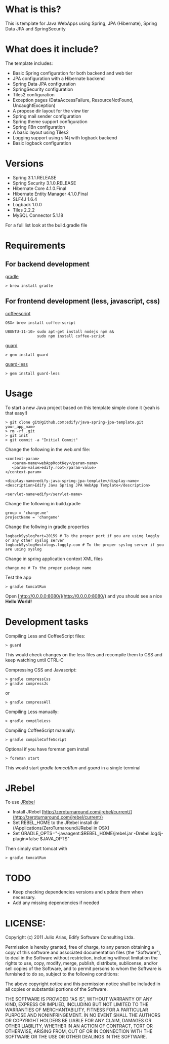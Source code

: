 # What is this?

This is template for Java WebApps using Spring, JPA (Hibernate), Spring Data JPA and SpringSecurity

# What does it include?

The template includes:

* Basic Spring configuration for both backend and web tier
* JPA configuration with a Hibernate backend
* Spring Data JPA configuration
* SpringSecurity configuration
* Tiles2 configuration
* Exception pages (DataAccessFailure, ResourceNotFound, UncaughtException)
* A propose dir layout for the view tier
* Spring mail sender configuration
* Spring theme support configuration
* Spring i18n configuration
* A basic layout using Tiles2
* Logging support using slf4j with logback backend
* Basic logback configuration

# Versions

* Spring                   3.1.1.RELEASE
* Spring Security          3.1.0.RELEASE
* Hibernate Core           4.1.0.Final
* Hibernate Entity Manager 4.1.0.Final
* SLF4J                    1.6.4
* Logback                  1.0.0
* Tiles                    2.2.2   
* MySQL Connector          5.1.18

For a full list look at the build.gradle file

# Requirements

## For backend development

[gradle](http://www.gradle.org/)

    > brew install gradle

## For frontend development (less, javascript, css)

[coffeescript](http://coffeescript.org/)

    OSX> brew install coffee-script

    UBUNTU-11-10> sudo apt-get install nodejs npm &&
                  sudo npm install coffee-script

[guard](https://github.com/guard/guard)

    > gem install guard

[guard-less](https://github.com/guard/guard-less)

    > gem install guard-less

# Usage

To start a new Java project based on this template simple clone it (yeah is that easy!)

    > git clone git@github.com:edify/java-spring-jpa-template.git your_app_name
    > rm -rf .git
    > git init
    > git commit -a "Initial Commit"

Change the following in the web.xml file:

    <context-param>
       <param-name>webAppRootKey</param-name>
       <param-value>edify.root</param-value>
    </context-param>

    <display-name>edify-java-spring-jpa-template</display-name>
    <description>Edify Java Spring JPA WebApp Template</description>

    <servlet-name>edify</servlet-name>

Change the following in build.gradle

    group = 'change.me'
    projectName = 'changeme'

Change the follwing in gradle.properties

    logbackSyslogPort=20159 # To the proper port if you are using loggly or any other syslog server
    logbackSyslogHost=logs.loggly.com # To the proper syslog server if you are using syslog
    
Change in spring application context XML files

    change.me # To the proper package name

Test the app

    > gradle tomcatRun

Open [http://0.0.0.0:8080/](http://0.0.0.0:8080/) and you should see a nice **Hello World!**

# Development tasks

Compiling Less and CoffeeScript files:

    > guard

This would check changes on the less files and recompile them to CSS and keep watching until CTRL-C

Compressing CSS and Javascript:

    > gradle compressCss
    > gradle compressJs

or

    > gradle compressAll

Compiling Less manually:

    > gradle compileLess

Compiling CoffeeScript manually:

    > gradle compileCoffeScript

Optional if you have foreman gem install

    > foreman start

This would start _gradle tomcatRun_ and _guard_ in a single terminal

# JRebel

To use [JRebel](http://zeroturnaround.com/jrebel/)

* Install JRebel [http://zeroturnaround.com/jrebel/current/](http://zeroturnaround.com/jrebel/current/)
* Set REBEL_HOME to the JRebel install dir (/Applications/ZeroTurnaround/JRebel in OSX)
* Set GRADLE_OPTS="-javaagent:$REBEL_HOME/jrebel.jar -Drebel.log4j-plugin=false $JAVA_OPTS"

Then simply start tomcat with

    > gradle tomcatRun

# TODO

* Keep checking dependencies versions and update them when necessary.
* Add any missing dependencies if needed

# LICENSE:

Copyright (c) 2011 Julio Arias, Edify Software Consulting Ltda.

Permission is hereby granted, free of charge, to any person
obtaining a copy of this software and associated documentation
files (the "Software"), to deal in the Software without
restriction, including without limitation the rights to use,
copy, modify, merge, publish, distribute, sublicense, and/or sell
copies of the Software, and to permit persons to whom the
Software is furnished to do so, subject to the following
conditions:

The above copyright notice and this permission notice shall be
included in all copies or substantial portions of the Software.

THE SOFTWARE IS PROVIDED "AS IS", WITHOUT WARRANTY OF ANY KIND,
EXPRESS OR IMPLIED, INCLUDING BUT NOT LIMITED TO THE WARRANTIES
OF MERCHANTABILITY, FITNESS FOR A PARTICULAR PURPOSE AND
NONINFRINGEMENT. IN NO EVENT SHALL THE AUTHORS OR COPYRIGHT
HOLDERS BE LIABLE FOR ANY CLAIM, DAMAGES OR OTHER LIABILITY,
WHETHER IN AN ACTION OF CONTRACT, TORT OR OTHERWISE, ARISING
FROM, OUT OF OR IN CONNECTION WITH THE SOFTWARE OR THE USE OR
OTHER DEALINGS IN THE SOFTWARE.
